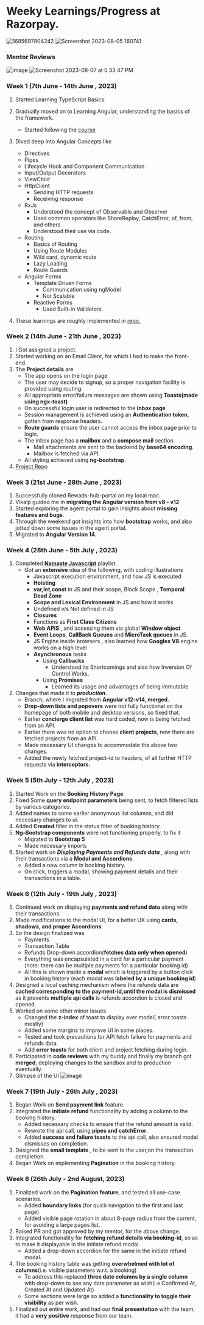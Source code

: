 # Weeky Learnings/Progress at Razorpay.

![1685697804242](https://github.com/Sagar-Chowdhury/Learnings-at-Razorpay/assets/76145064/1bbf4e5f-0adf-4cb6-95c7-853d3e7bf01c)
![Screenshot 2023-08-05 160741](https://github.com/Sagar-Chowdhury/Learnings-at-Razorpay/assets/76145064/f44d5a9d-8a72-4d16-91ea-94da6662e933)

### Mentor Reviews
![image](https://github.com/Sagar-Chowdhury/Learnings-at-Razorpay/assets/76145064/fe543f3e-6475-40ce-b780-b3a7fe06f6f6)
![Screenshot 2023-08-07 at 5 33 47 PM](https://github.com/Sagar-Chowdhury/Learnings-at-Razorpay/assets/76145064/dc782f48-2bd5-49f0-9bc8-d63ff63a73e8)



### Week 1 (7th June - 14th June , 2023)
1. Started Learning TypeScript Basics.
2. Gradually moved on to Learning Angular, understanding the basics of the framework.
     - Started following the [course](https://youtu.be/3qBXWUpoPHo)
3. Dived deep into Angular Concepts like
      - Directives
      - Pipes
      - Lifecycle Hook and Component Communication
      - Input/Output Decorators
      - ViewChild
      - HttpClient
           - Sending HTTP requests
           - Receiving response
      - RxJs
           - Understood the concept of Observable and Observer
           - Used common operators like ShareReplay, CatchError, of, from, and others
           - Understood their use via code.
      - Routing
           - Basics of Routing
           - Using Route Modules
           - Wild card, dynamic route
           - Lazy Loading
           - Route Guards
      - Angular Forms
           - Template Driven Forms
              - Communication using ngModel
              - Not Scalable
           - Reactive Forms
              - Used Built-in Validators
                      
  4. These learnings are roughly implemented in [repo.](https://github.com/Sagar-Chowdhury/LearningAngular.git)
  
### Week 2 (14th June - 21th June , 2023)
1. I Got assigned a project.
2. Started working on an Email Client, for which I had to make the front-end.
3. The **Project details** are
     - The app opens on the login page
     - The user may decide to signup, so a proper navigation facility is provided using routing.
     - All appropriate error/failure messages are shown using **Toasts(made using ngx-toast)**
     - On successful login user is redirected to the **inbox page**
     - Session management is achieved using an **Authentication token**, gotten from response headers.
     - **Route guards** ensure the user cannot access the inbox page prior to login.
     - The inbox page has a **mailbox** and a **compose mail** section.
       - Mail attachments are sent to the backend by **base64 encoding**.
       - Mailbox is fetched via API.
     - All styling achieved using **ng-bootstrap**.    
 4. [ Project Repo ](https://github.com/Sagar-Chowdhury/Email-Client-Frontend.git)              
 ### Week 3 (21st June - 28th June , 2023) 
 1. Successfully cloned Rewads-hub-portal on my local mac.
 2. Vikalp guided me in **migrating the Angular version from v8 - v12**
 3. Started exploring the agent portal to gain insights about **missing features and bugs**.
 4. Through the weekend got insights into how **bootstrap** works, and also jotted down some issues in the agent portal.
 5. Migrated to **Angular Version 14**.
 
  ### Week 4 (28th June - 5th July , 2023)
   1. Completed [**Namaste Javascript**](https://youtube.com/playlist?list=PLlasXeu85E9cQ32gLCvAvr9vNaUccPVNP) playlist.
      - Got an **extensive** idea of the following, with coding illustrations
        - Javascript execution environment, and how JS is executed
        - **Hoisting**
        - **var,let,const** in JS and their scope, Block Scope , **Temporal Dead Zone** 
        - **Scope and Lexical Environment** in JS and how it works
        - Undefined v/s Not defined in JS
        - **Closures**
        - Functions as **First Class Citizens**
        - **Web APIS** , and accessing them via global **Window object**
        - **Event Loops**, **CallBack Queues** and **MicroTask queues** in JS.
        - JS Engine inside browsers , also learned how **Googles V8** engine works on a high level
        - **Asynchronous** tasks
          - Using **Callbacks**
            - Understood its Shortcomings and also how Inversion Of Control Works.
          - Using **Promises**
            - Learned its usage and advantages of being immutable
  2. Changes that made it to ***production***.
     - Branch, where I migrated from **Angular v12-v14, merged**.
     - **Drop-down lists and popovers** were not fully functional on the homepage of both mobile and desktop versions, so fixed that.
     - Earlier **concierge client list** was hard coded, now is being fetched from an API.
     - Earlier there was no option to choose **client projects**, now there are fetched projects from an API.
     - Made necessary UI changes to accommodate the above two changes.
     - Added the newly fetched project-id to headers, of all further HTTP requests via **interceptors**.
  ###  Week 5 (5th July - 12th July , 2023)
   1. Started Work on the **Booking History Page**.
   2. Fixed Some **query endpoint parameters** being sent, to fetch filtered lists by various categories.
   3. Added names to some earlier anonymous list columns, and did necessary changes to ui.
   4. Added **Created** filter in the status filter of booking history.
   5. **Ng-Bootstrap components** were not functioning properly, to fix it
      - Migrated to **Bootstrap 5**
      - Made necessary imports 
   6. Started work on ***Displaying Payments and Refunds data*** , along with their transactions via a **Modal and Accordions**.
      - Added a new column in booking history.
      - On click, triggers a modal, showing payment details and their transactions in a table.
 ###  Week 6 (12th July - 19th July , 2023)
   1. Continued work on displaying **payments and refund data** along with their transactions.
   2. Made modifications to the modal UI, for a better UX using **cards, shadows, and proper Accordions**.
   3. So the design finalized was
      - Payments
      - Transaction Table
      - Refunds Drop-down accordion(**fetches data only when opened**)
      - Everything was encapsulated in a card for a particular payment (note: there can be multiple payments for a particular booking id)
      - All this is shown inside a **modal** which is triggered by a button click in booking history (each modal was **labeled by a unique booking id**)
   4. Designed a local caching mechanism where the refunds data are **cached corresponding to the payment-id,until the modal is dismissed** as it prevents **multiple api calls** is refunds accordion is closed and opened.
   5. Worked on some other minor issues
      - Changed the **z-index** of toast to display over modal( error toasts mostly)
      - Added some margins to improve UI in some places.
      - Tested and took precautions for API fetch failure for payments and refunds data.
      - Add **error toasts** for both client and project fetching during login.
   6. Participated in **code reviews** with my buddy and finally my branch got **merged**, deploying changes to the sandbox and to production eventually.
   7. Glimpse of the UI 
    ![image](https://github.com/Sagar-Chowdhury/Learnings-at-Razorpay/assets/76145064/47e30cdf-0654-4a99-a9ce-3b9b3e2a7bd1)
 ###  Week 7 (19th July - 26th July , 2023)
   1. Began Work on **Send payment link** feature.
   2. Integrated the **initiate refund** functionality by adding a column to the booking history.
      - Added necessary checks to ensure that the refund amount is valid.
      - Rewrote the api call, using **pipes and catchError**.
      - Added **success and failure toasts** to the api call, also ensured modal dismisses on completion.
   3. Designed the **email template** , to be sent to the user,on the transaction completion.
   4. Began Work on implementing **Pagination** in the booking history.
 ###  Week 8 (26th July - 2nd August, 2023)
   1. Finalized work on the **Pagination feature**, and tested all use-case scenarios.
      - Added **boundary links** (for quick navigation to the first and last page)
      - Added visible page rotation in about 8-page radius from the current, for avoiding a large pages list.
   2. Raised PR and got approved by my mentor, for the above change.
   3. Integrated functionality for **fetching refund details via booking-id**, so as to make it displayable in the initiate refund modal.
      - Added a drop-down accordion for the same in the initiate refund modal.
   4. The booking history table was getting **overwhelmed with lot of columns**(i.e. visible parameters w.r.t. a booking)
      - To address this replaced **three date columns by a single column** with drop-down to see any date parameter as wish(i.e.Confirmed At, Created At and Updated At)
      - Some sections were large so added a **functionality to toggle their visibility** as per wish.
   5. Finalized out entire work, and had our **final presentation** with the team,  it had a **very positive** response from our team.
    
      
